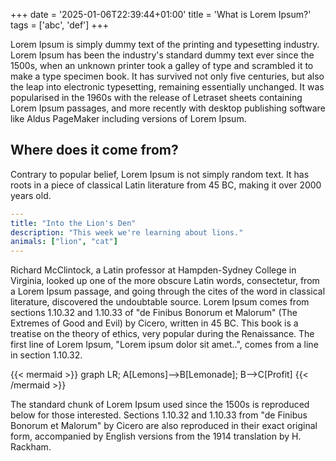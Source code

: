 +++
date = '2025-01-06T22:39:44+01:00'
title = 'What is Lorem Ipsum?'
tags = ['abc', 'def']
+++

Lorem Ipsum is simply dummy text of the printing and typesetting
industry. Lorem Ipsum has been the industry's standard dummy text ever
since the 1500s, when an unknown printer took a galley of type and
scrambled it to make a type specimen book. It has survived not only
five centuries, but also the leap into electronic typesetting,
remaining essentially unchanged. It was popularised in the 1960s with
the release of Letraset sheets containing Lorem Ipsum passages, and
more recently with desktop publishing software like Aldus PageMaker
including versions of Lorem Ipsum.

## Where does it come from?

Contrary to popular belief, Lorem Ipsum is not simply random text. It
has roots in a piece of classical Latin literature from 45 BC, making
it over 2000 years old.

```yaml
---
title: "Into the Lion's Den"
description: "This week we're learning about lions."
animals: ["lion", "cat"]
---
```

Richard McClintock, a Latin professor at
Hampden-Sydney College in Virginia, looked up one of the more obscure
Latin words, consectetur, from a Lorem Ipsum passage, and going
through the cites of the word in classical literature, discovered the
undoubtable source. Lorem Ipsum comes from sections 1.10.32 and
1.10.33 of "de Finibus Bonorum et Malorum" (The Extremes of Good and
Evil) by Cicero, written in 45 BC. This book is a treatise on the
theory of ethics, very popular during the Renaissance. The first line
of Lorem Ipsum, "Lorem ipsum dolor sit amet..", comes from a line in
section 1.10.32.

{{< mermaid >}}
graph LR;
A[Lemons]-->B[Lemonade];
B-->C[Profit]
{{< /mermaid >}}

The standard chunk of Lorem Ipsum used since the 1500s is reproduced
below for those interested. Sections 1.10.32 and 1.10.33 from "de
Finibus Bonorum et Malorum" by Cicero are also reproduced in their
exact original form, accompanied by English versions from the 1914
translation by H. Rackham.
